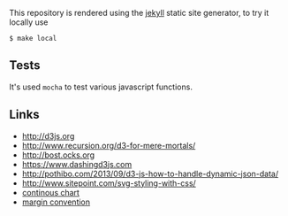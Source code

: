 
This repository is rendered using the [jekyll](http://jekyllrb.com/) static
site generator, to try it locally use

    $ make local

## Tests

It's used ``mocha`` to test various javascript functions.

## Links

 - http://d3js.org
 - http://www.recursion.org/d3-for-mere-mortals/
 - http://bost.ocks.org
 - https://www.dashingd3js.com
 - http://pothibo.com/2013/09/d3-js-how-to-handle-dynamic-json-data/
 - http://www.sitepoint.com/svg-styling-with-css/
 - [continous chart](http://bl.ocks.org/mbostock/3883245)
 - [margin convention](http://bl.ocks.org/mbostock/3019563)
